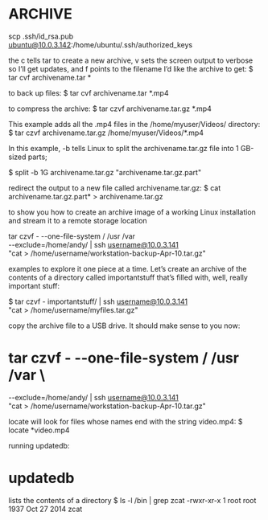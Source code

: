 # ARCHIVE 

scp .ssh/id_rsa.pub \
ubuntu@10.0.3.142:/home/ubuntu/.ssh/authorized_keys


the c tells tar to create a new archive, v
sets the screen output to verbose so I’ll get updates, and f points to the filename I’d
like the archive to get:
$ tar cvf archivename.tar *

to back up files:
$ tar cvf archivename.tar *.mp4

to compress the archive:
$ tar czvf archivename.tar.gz *.mp4


This example adds all the
.mp4 files in the /home/myuser/Videos/ directory:
$ tar czvf archivename.tar.gz /home/myuser/Videos/*.mp4


In this example, -b tells Linux to split the archivename.tar.gz file into 1 GB-sized
parts;

$ split -b 1G archivename.tar.gz "archivename.tar.gz.part"


redirect the output to a new file called
archivename.tar.gz:
$ cat archivename.tar.gz.part* > archivename.tar.gz


to show you how to create an archive image
of a working Linux installation and stream it to a remote storage location

tar czvf - --one-file-system / /usr /var \
--exclude=/home/andy/ | ssh username@10.0.3.141 \
"cat > /home/username/workstation-backup-Apr-10.tar.gz"


examples to explore it
one piece at a time. Let’s create an archive of the contents of a directory called importantstuff
that’s filled with, well, really important stuff:

$ tar czvf - importantstuff/ | ssh username@10.0.3.141 \
<linearrow /> "cat > /home/username/myfiles.tar.gz"


copy the archive file
to a USB drive. It should make sense to you now:
# tar czvf - --one-file-system / /usr /var \
--exclude=/home/andy/ | ssh username@10.0.3.141 \
"cat > /home/username/workstation-backup-Apr-10.tar.gz"


locate will look for files whose names end with the string video.mp4:
$ locate *video.mp4

running updatedb:
# updatedb

lists the contents of a directory
$ ls -l /bin | grep zcat
-rwxr-xr-x 1 root root 1937 Oct 27 2014 zcat
